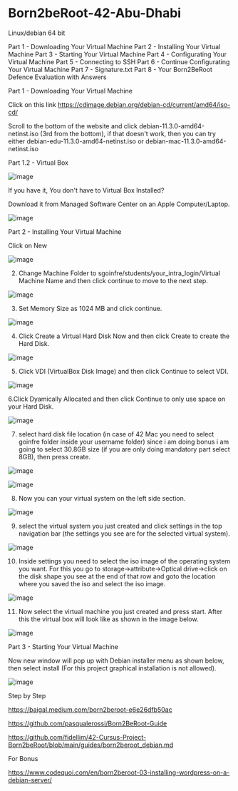 # Born2beRoot-42-Abu-Dhabi
Linux/debian 64 bit

Part 1 - Downloading Your Virtual Machine
Part 2 - Installing Your Virtual Machine
Part 3 - Starting Your Virtual Machine
Part 4 - Configurating Your Virtual Machine
Part 5 - Connecting to SSH
Part 6 - Continue Configurating Your Virtual Machine
Part 7 - Signature.txt
Part 8 - Your Born2BeRoot Defence Evaluation with Answers

Part 1 - Downloading Your Virtual Machine

Click on this link https://cdimage.debian.org/debian-cd/current/amd64/iso-cd/

Scroll to the bottom of the website and click debian-11.3.0-amd64-netinst.iso (3rd from the bottom), if that doesn't work, then you can try either debian-edu-11.3.0-amd64-netinst.iso or debian-mac-11.3.0-amd64-netinst.iso

Part 1.2 - Virtual Box

![image](https://user-images.githubusercontent.com/94931048/186001298-4a19f10f-a7a5-490a-87df-f637769a8f9d.png)

If you have it, You don't have to Virtual Box Installed?

Download it from Managed Software Center on an Apple Computer/Laptop.

![image](https://user-images.githubusercontent.com/94931048/186001483-0c5289e7-208f-47ed-aa99-a6bc4889c9f7.png)

Part 2 - Installing Your Virtual Machine

Click on New

![image](https://user-images.githubusercontent.com/94931048/186001582-0a35b177-3946-4218-ac36-f01ca4c86b98.png)

2. Change Machine Folder to sgoinfre/students/your_intra_login/Virtual Machine Name and then click continue to move to the next step.

![image](https://user-images.githubusercontent.com/94931048/186001692-b64c5a56-772d-41f5-988b-b6368a183549.png)

3. Set Memory Size as 1024 MB and click continue.

![image](https://user-images.githubusercontent.com/94931048/186001786-ea0edfce-5ca5-4d96-92de-e8929ef883ac.png)

4. Click Create a Virtual Hard Disk Now and then click Create to create the Hard Disk.

![image](https://user-images.githubusercontent.com/94931048/186001896-ccbe75da-aaed-4437-ba93-c9453e2edec1.png)

5. Click VDI (VirtualBox Disk Image) and then click Continue to select VDI.

![image](https://user-images.githubusercontent.com/94931048/186002748-07402522-150e-4edc-be68-20d7b2822cf1.png)

6.Click Dyamically Allocated and then click Continue to only use space on your Hard Disk.

![image](https://user-images.githubusercontent.com/94931048/186002831-cea4e16b-856a-46c0-8a43-a2948fff76a5.png)

7. select hard disk file location (in case of 42 Mac you need to select goinfre folder inside your username folder) since i am doing bonus i am going to select 30.8GB size (if you are only doing mandatory part select 8GB), then press create.

![image](https://user-images.githubusercontent.com/94931048/186003742-7d445e51-eaab-48be-9b74-7143606c3841.png)

![image](https://user-images.githubusercontent.com/94931048/186003766-7803042a-d9fc-40ab-8399-62c24526d6c2.png)

8. Now you can your virtual system on the left side section.

![image](https://user-images.githubusercontent.com/94931048/186003952-c432d1d5-a1ce-4186-a1ac-9c5125f2101c.png)

9. select the virtual system you just created and click settings in the top navigation bar (the settings you see are for the selected virtual system).

![image](https://user-images.githubusercontent.com/94931048/186004899-600ac83e-cf71-48ba-a76f-b5b9216a1c9f.png)

10. Inside settings you need to select the iso image of the operating system you want. For this you go to storage->attribute->Optical drive->click on the disk shape you see at the end of that row and goto the location where you saved the iso and select the iso image.

![image](https://user-images.githubusercontent.com/94931048/186005033-5ca4a6cc-ace6-4dd2-bc00-0c464aea824b.png)

11. Now select the virtual machine you just created and press start. After this the virtual box will look like as shown in the image below.

![image](https://user-images.githubusercontent.com/94931048/186005714-05f87ccb-4f30-44ec-922e-bc04c1fd977a.png)

Part 3 - Starting Your Virtual Machine

Now new window will pop up with Debian installer menu as shown below, then select install (For this project graphical installation is not allowed).

![image](https://user-images.githubusercontent.com/94931048/186006013-dbcda0f1-5945-45da-9b70-3166b393ee30.png)



Step by Step

https://baigal.medium.com/born2beroot-e6e26dfb50ac

https://github.com/pasqualerossi/Born2BeRoot-Guide

https://github.com/fidellim/42-Cursus-Project-Born2beRoot/blob/main/guides/born2beroot_debian.md

For Bonus

https://www.codequoi.com/en/born2beroot-03-installing-wordpress-on-a-debian-server/
